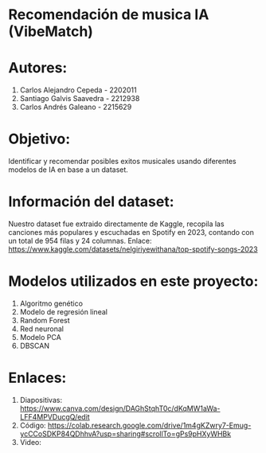 # Recomendación de musica IA (VibeMatch)

# Autores:
1. Carlos Alejandro Cepeda - 2202011
2. Santiago Galvis Saavedra - 2212938
3. Carlos Andrés Galeano - 2215629

# Objetivo:
Identificar y recomendar posibles exitos musicales usando diferentes modelos de IA en base a un dataset.

# Información del dataset:
Nuestro dataset fue extraido directamente de Kaggle, recopila las canciones más populares y escuchadas en Spotify en 2023, contando con un total de 954 filas y 24 columnas.
Enlace: https://www.kaggle.com/datasets/nelgiriyewithana/top-spotify-songs-2023

# Modelos utilizados en este proyecto:
1. Algoritmo genético
2. Modelo de regresión lineal
3. Random Forest
4. Red neuronal
5. Modelo PCA
6. DBSCAN

# Enlaces:
1. Diapositivas: https://www.canva.com/design/DAGhStqhT0c/dKqMW1aWa-LFF4MPVDucgQ/edit
2. Código: https://colab.research.google.com/drive/1m4gKZwry7-Emug-ycCCoSDKP84QDhhvA?usp=sharing#scrollTo=gPs9pHXyWHBk
3. Video: 

